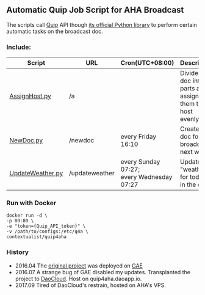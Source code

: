 ## Automatic Quip Job Script for AHA Broadcast
The scripts call [Quip](https://quip.com) API though [its official Python library](https://github.com/quip/quip-api) to perform certain automatic tasks on the broadcast doc.

### Include:
| Script | URL | Cron(UTC+08:00) | Description |
| ------ | --- | --------------- | ----------- |
| [AssignHost.py](\AssignHost.py) | /a | | Divide the doc into parts and assign them to the host evenly. |
| [NewDoc.py](\NewDoc.py) | /newdoc | every Friday 16:10 | Create the doc for the broadcast next week. |
| [UpdateWeather.py](\UpdateWeather.py) | /updateweather | every Sunday 07:27;<br/>every Wednesday 07:27 | Update "weather for today" in the doc. |

### Run with Docker
```
docker run -d \
-p 80:80 \
-e "token={Quip_API_token}" \
-v /path/to/configs:/etc/q4a \
contextualist/quip4aha
```

### History
* 2016.04 The [original project](https://github.com/Contextualist/Quip4AHA) was deployed on [GAE](https://cloud.google.com)
* 2016.07 A strange bug of GAE disabled my updates. Transplanted the project to [DaoCloud](https://daocloud.io). Host on quip4aha.daoapp.io. 
* 2017.09 Tired of DaoCloud's restrain, hosted on AHA's VPS.
